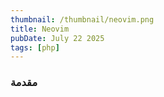 ```yaml
---
thumbnail: /thumbnail/neovim.png
title: Neovim
pubDate: July 22 2025
tags: [php]
---
```


### **مقدمة**

